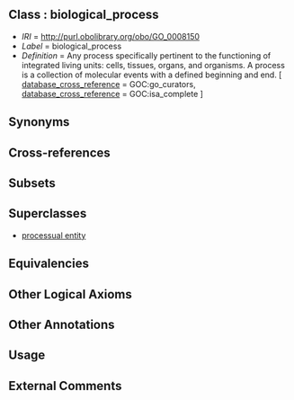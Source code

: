 
## Class : biological_process

 * *IRI* = http://purl.obolibrary.org/obo/GO_0008150
 * *Label* = biological_process
 * *Definition* = Any process specifically pertinent to the functioning of integrated living units: cells, tissues, organs, and organisms. A process is a collection of molecular events with a defined beginning and end. [ [database_cross_reference](../../ef/oboInOwl#hasDbXref.md) = GOC:go_curators, [database_cross_reference](../../ef/oboInOwl#hasDbXref.md) = GOC:isa_complete ]

## Synonyms


## Cross-references


## Subsets


## Superclasses

 * [processual entity](../../UBERON/00/UBERON_0000000.md)

## Equivalencies


## Other Logical Axioms


## Other Annotations


## Usage


## External Comments

